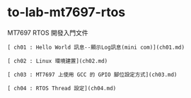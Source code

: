 # to-lab-mt7697-rtos

MT7697 RTOS 開發入門文件

    [ ch01 : Hello World 訊息--顯示Log訊息(mini com)](ch01.md)

	[ ch02 : Linux 環境建置](ch02.md)

	[ ch03 : MT7697 上使用 GCC 的 GPIO 腳位設定方式](ch03.md)

	[ ch04 : RTOS Thread 設定](ch04.md)


